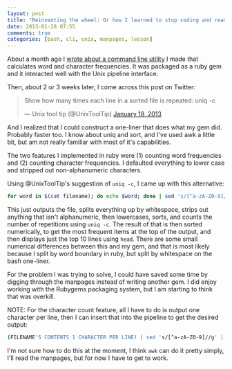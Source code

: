 ```yaml
---
layout: post
title: "Reinventing the wheel: Or how I learned to stop coding and read the manpages"
date: 2013-01-28 07:55
comments: true
categories: [bash, cli, unix, manpages, lesson]
---
```


About a month ago I [wrote about a command line utility](/blog/2012/12/30/building-command-line-utilities-in-ruby-that-play-well-with-the-rest-of-the-unix-utilities/) I made that calculates word and character frequencies. It was packaged as a ruby gem and it interacted well with the Unix pipeline interface.

Then, about 2 or 3 weeks later, I come across this post on Twitter:

<blockquote class="twitter-tweet"><p>Show how many times each line in a sorted file is repeated: uniq -c</p>&mdash; Unix tool tip (@UnixToolTip) <a href="https://twitter.com/UnixToolTip/status/292295351518498816">January 18, 2013</a></blockquote>
<script async src="//platform.twitter.com/widgets.js" charset="utf-8"></script>

And I realized that I could construct a one-liner that does what my gem did. Probably faster too. I know about uniq and sort, and I've used awk a little bit, but am not really familiar with most of it's capabilities.

The two features I implemented in ruby were (1) counting word frequencies and (2) counting character frequencies. I defaulted everything to lower case and stripped out non-alphanumeric characters.

Using @UnixToolTip's suggestion of `uniq -c`, I came up with this alternative: 

``` bash
for word in $(cat filename); do echo $word; done | sed 's/[^a-zA-Z0-9]//g' | tr '[A-Z]' '[a-z]' | sort | uniq -c | sort -nr | head
```

This just outputs the file, splits everything up by whitespace, strips out anything that isn't alphanumeric, then lowercases, sorts, and counts the number of repetitions using `uniq -c`. The result of that is then sorted numerically, to get the most frequent items at the top of the output, and then displays just the top 10 lines using `head`. There are some small numerical differences between this and my gem, and that is most likely because I split by word boundary in ruby, but split by whitespace on the bash one-liner.

For the problem I was trying to solve, I could have saved some time by digging through the manpages instead of writing another gem. I did enjoy working with the Rubygems packaging system, but I am starting to think that was overkill.

NOTE: For the character count feature, all I have to do is output one character per line, then I can insert that into the pipeline to get the desired output: 

``` bash
(FILENAME'S CONTENTS 1 CHARACTER PER LINE) | sed 's/[^a-zA-Z0-9]//g' | tr '[A-Z]' '[a-z]' | sort | uniq -c | sort -nr | head
```

I'm not sure how to do this at the moment, I think `awk` can do it pretty simply, I'll read the manpages, but for now I have to get to work.

